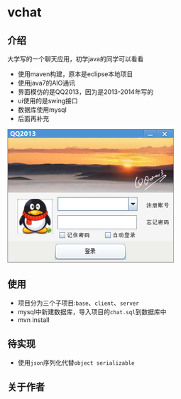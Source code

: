 # vchat

## 介绍
大学写的一个聊天应用，初学java的同学可以看看

* 使用maven构建，原本是eclipse本地项目
* 使用java7的AIO通讯
* 界面模仿的是QQ2013，因为是2013-2014年写的
* ui使用的是swing接口
* 数据库使用mysql
* 后面再补充

![login](shot/login.png)


## 使用

* 项目分为三个子项目:`base`、`client`、`server`
* mysql中新建数据库，导入项目的`chat.sql`到数据库中
* mvn install

## 待实现

* 使用`json`序列化代替`object serializable`
 


## 关于作者

